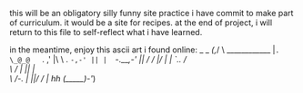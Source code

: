 this will be an obligatory silly funny site practice i have commit to make part of curriculum. it would be a site for recipes. 
at the end of project, i will return to this file to self-reflect what i have learned.

in the meantime, enjoy this ascii art i found online: 
          _ _
     _(,_/ \ \____________
     |`. \_@_@   `.     ,'
     |\ \ .        `-,-'
     || |  `-.____,-'
     || /  /
     |/ |  |
`..     /   \
  \\   /    |
  ||  |      \
   \\ /-.    |
   ||/  /_   |
hh \(_____)-'_)